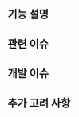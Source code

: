 ## 기능 설명

<!-- 해당 PR에서 구현된 기능에 대해 설명해주세요. -->

## 관련 이슈

<!-- 해결한 이슈 번호를 적어주세요. 예: Closes #123 -->

## 개발 이슈

<!-- 개발하는 도중 생긴 이슈나 해결했던 사안이 있으면 적어주세요. -->

## 추가 고려 사항

<!-- 기능 구현 시 고려해야 할 사항이나 제한 사항이 있으면 여기에 적어주세요. -->
